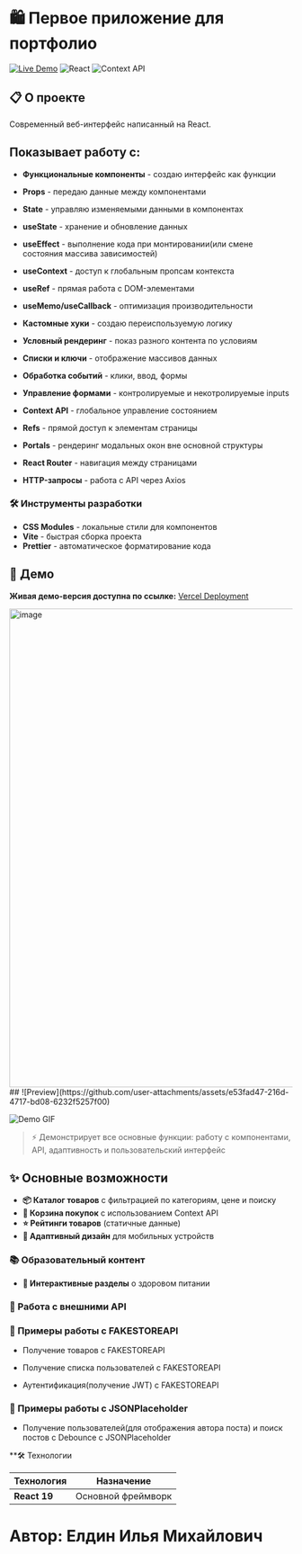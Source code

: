 # 🛍️ Первое приложение для портфолио

[![Live Demo](https://img.shields.io/badge/demo-vercel-green)](https://portfolio-first-app.vercel.app/)
![React](https://img.shields.io/badge/React-18.2.0-blue)
![Context API](https://img.shields.io/badge/state-Context%20API-orange)

## 📋 О проекте

Современный веб-интерфейс написанный на React.

## Показывает работу с:

- **Функциональные компоненты** - создаю интерфейс как функции
- **Props** - передаю данные между компонентами
- **State** - управляю изменяемыми данными в компонентах

- **useState** - хранение и обновление данных
- **useEffect** - выполнение кода при монтировании(или смене состояния массива зависимостей)
- **useContext** - доступ к глобальным пропсам контекста
- **useRef** - прямая работа с DOM-элементами
- **useMemo/useCallback** - оптимизация производительности
- **Кастомные хуки** - создаю переиспользуемую логику

- **Условный рендеринг** - показ разного контента по условиям
- **Списки и ключи** - отображение массивов данных
- **Обработка событий** - клики, ввод, формы
- **Управление формами** - контролируемые и некотролируемые inputs

- **Context API** - глобальное управление состоянием
- **Refs** - прямой доступ к элементам страницы
- **Portals** - рендеринг модальных окон вне основной структуры
- **React Router** - навигация между страницами
- **HTTP-запросы** - работа с API через Axios

### 🛠 Инструменты разработки

- **CSS Modules** - локальные стили для компонентов
- **Vite** - быстрая сборка проекта
- **Prettier** - автоматическое форматирование кода

## 🚀 Демо

**Живая демо-версия доступна по ссылке:** [Vercel Deployment](https://portfolio-first-app.vercel.app/)

<img width="1823" height="851" alt="image" src="https://github.com/user-attachments/assets/e53fad47-216d-4717-bd08-6232f5257f00" />
##
![Preview](https://github.com/user-attachments/assets/e53fad47-216d-4717-bd08-6232f5257f00)

![Demo GIF](https://github.com/user-attachments/assets/ce196b75-b77f-464a-b64b-38fc41868b48)

> ⚡ Демонстрирует все основные функции: работу с компонентами, API, адаптивность и пользовательский интерфейс

## ✨ Основные возможности

- **📦 Каталог товаров** с фильтрацией по категориям, цене и поиску
- **🛒 Корзина покупок** с использованием Context API
- **⭐ Рейтинги товаров** (статичные данные)
- **📱 Адаптивный дизайн** для мобильных устройств

### 📚 Образовательный контент

- **🎯 Интерактивные разделы** о здоровом питании

### 🔌 Работа с внешними API

### 🛒 Примеры работы с FAKESTOREAPI

- Получение товаров с FAKESTOREAPI

- Получение списка пользователей с FAKESTOREAPI

- Аутентификация(получение JWT) с FAKESTOREAPI

### 🚀 Примеры работы с JSONPlaceholder

- Получение пользователей(для отображения автора поста) и поиск постов с Debounce с JSONPlaceholder

\*\*🛠 Технологии

| Технология   | Назначение         |
| ------------ | ------------------ |
| **React 19** | Основной фреймворк |

# Автор: Елдин Илья Михайлович


